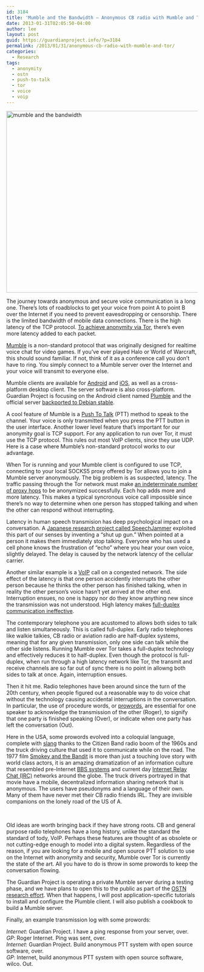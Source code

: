 ```yaml
---
id: 3184
title: 'Mumble and the Bandwidth – Anonymous CB radio with Mumble and Tor'
date: 2013-01-31T02:05:50-04:00
author: lee
layout: post
guid: https://guardianproject.info/?p=3184
permalink: /2013/01/31/anonymous-cb-radio-with-mumble-and-tor/
categories:
  - Research
tags:
  - anonymity
  - ostn
  - push-to-talk
  - tor
  - voice
  - voip
---
```

[<img class="aligncenter size-full wp-image-3186" alt="mumble and the bandwidth" src="https://guardianproject.info/wp-content/uploads/2013/01/mumble-and-the-bandwidth.jpg" width="800" height="478" srcset="https://guardianproject.info/wp-content/uploads/2013/01/mumble-and-the-bandwidth.jpg 800w, https://guardianproject.info/wp-content/uploads/2013/01/mumble-and-the-bandwidth-300x179.jpg 300w" sizes="(max-width: 800px) 100vw, 800px" />](https://guardianproject.info/wp-content/uploads/2013/01/mumble-and-the-bandwidth.jpg)

The journey towards anonymous and secure voice communication is a long one. There’s lots of roadblocks to get your voice from point A to point B over the Internet if you need to prevent eavesdropping or censorship. There is the limited bandwidth of mobile data connections. There is the high latency of the TCP protocol. [To achieve anonymity via Tor](https://www.torproject.org/about/overview.html.en#whyweneedtor), there’s even more latency added to each packet.

[Mumble](http://mumble.sourceforge.net/) is a non-standard protocol that was originally designed for realtime voice chat for video games. If you’ve ever played Halo or World of Warcraft, this should sound familiar. If not, think of it as a conference call you don’t have to ring. You simply connect to a Mumble server over the Internet and your voice will transmit to everyone else.

Mumble clients are available for [Android](https://play.google.com/store/apps/details?id=com.morlunk.mumbleclient&feature=nav_result#?t=W251bGwsMSwxLDMsImNvbS5tb3JsdW5rLm11bWJsZWNsaWVudCJd) and [iOS](https://itunes.apple.com/us/app/mumble/id443472808?ls=1&mt=8), as well as a cross-platform desktop client. The server software is also cross-platform. Guardian Project is focusing on the Android client named [Plumble](https://play.google.com/store/apps/details?id=com.morlunk.mumbleclient&feature=nav_result#?t=W251bGwsMSwxLDMsImNvbS5tb3JsdW5rLm11bWJsZWNsaWVudCJd) and the official server [backported to Debian stable](https://packages.debian.org/search?keywords=mumble&searchon=names&section=all&suite=squeeze-backports).

A cool feature of Mumble is a [Push To Talk](https://en.wikipedia.org/wiki/Push-to-talk) (PTT) method to speak to the channel. Your voice is only transmitted when you press the PTT button in the user interface. Another lower level feature that’s important for our anonymity goal is TCP support. For any application to run over Tor, it must use the TCP protocol. This rules out most VoIP clients, since they use UDP. Here is a case where Mumble’s non-standard protocol works to our advantage.

When Tor is running and your Mumble client is configured to use TCP, connecting to your local SOCKS5 proxy offered by Tor allows you to join a Mumble server anonymously. The big problem is as suspected, latency. The traffic passing through the Tor network must make [an indeterminate number of proxy hops](https://www.torproject.org/about/overview.html.en#thesolution) to be anonymized successfully. Each hop adds more and more latency. This makes a typical syncronous voice call impossible since there’s no way to determine when one person has stopped talking and when the other can respond without interrupting.

Latency in human speech transmision has deep psychological impact on a conversation. A [Japanese research project called SpeechJammer](https://sites.google.com/site/qurihara/top-english/speechjammer) exploited this part of our senses by inventing a “shut up gun.” When pointed at a person it makes them immediately stop talking. Everyone who has used a cell phone knows the frustration of “echo” where you hear your own voice, slightly delayed. The delay is caused by the network latency of the cellular carrier.

Another similar example is a [VoIP](http://en.wikipedia.org/wiki/Voip) call on a congested network. The side effect of the latency is that one person accidently interrupts the other person because he thinks the other person has finished talking, when in reality the other person’s voice hasn’t yet arrived at the other end. Interruption ensues, no one is happy nor do they know anything new since the transmission was not understood. High latency makes [full-duplex communication ineffective](http://en.wikipedia.org/wiki/Full-duplex#Full-duplex).

The contemporary telephone you are acustomed to allows both sides to talk and listen simultaneously. This is called full-duplex. Early radio telephones like walkie talkies, CB radio or aviation radio are half-duplex systems, meaning that for any given transmission, only one side can talk while the other side listens. Running Mumble over Tor takes a full-duplex technology and effectively reduces it to half-duplex. Even though the protocol is full-duplex, when run through a high latency network like Tor, the transmit and receive channels are so far out of sync there is no point in allowng both sides to talk at once. Again, interruption ensues.

Then it hit me. Radio telephones have been around since the turn of the 20th century, when people figured out a reasonable way to do voice chat without the technology causing accidental interruptions in the conversation. In particular, the use of procedure words, or [prowords](http://en.wikipedia.org/wiki/Procedure_word), are essential for one speaker to acknowledge the transmission of the other (Roger), to signify that one party is finished speaking (Over), or indicate when one party has left the conversation (Out).

Here in the USA, some prowords evolved into a coloquial language, complete with [slang](https://en.wikipedia.org/wiki/List_of_CB_slang) thanks to the Citizen Band radio boom of the 1960s and the truck driving culture that used it to communicate while on the road. The 1977 film [Smokey and the Bandit](http://www.imdb.com/title/tt0076729/?ref_=sr_1) is more than just a touching love story with world class actors, it is an amazing dramatization of an information culture that resembled pre-Internet [BBS systems](http://en.wikipedia.org/wiki/Bulletin_board_system) and current day [Internet Relay Chat (IRC)](http://en.wikipedia.org/wiki/IRC) networks around the globe. The truck drivers portrayed in that movie have a mobile, decentralized information sharing network that is anonymous. The users have pseudonyms and a language of their own. Many of them have never met their CB radio friends IRL. They are invisible companions on the lonely road of the US of A.

  
 

Old ideas are worth bringing back if they have strong roots. CB and general purpose radio telephones have a long history, unlike the standard the standard of tody, VoIP. Perhaps these features are thought of as obsolete or not cutting-edge enough to model into a digital system. Regardless of the reason, if you are looking for a mobile and open source PTT solution to use on the Internet with anonymity and security, Mumble over Tor is currently the state of the art. All you have to do is throw in some prowords to keep the conversation flowing.

The Guardian Project is operating a private Mumble server during a testing phase, and we have plans to open this to the public as part of the [OSTN research effort](https://guardianproject.info/wiki/OSTN). When that happens, I will post application-specific tutorials to install and configure the Plumble client. I will also publish a cookbook to build a Mumble server.

Finally, an example transmission log with some prowords:

_Internet_: Guardian Project. I have a ping response from your server, over.  
_GP_: Roger Internet. Ping was sent, over.  
_Internet_: Guardian Project. Build anonymous PTT system with open source software, over.  
_GP_: Internet, build anonymous PTT system with open source software, wilco. Out.